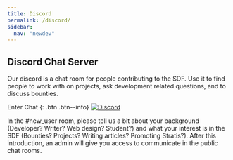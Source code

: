 ```yaml
---
title: Discord
permalink: /discord/
sidebar:
  nav: "newdev"
---
```

## Discord Chat Server

Our discord is a chat room for people contributing to the SDF. Use it to find people to work with on projects, ask development related questions, and to discuss bounties.

Enter Chat
{: .btn .btn--info}
[![Discord](https://img.shields.io/discord/369453192246853633.svg?style=for-the-badge)](https://discord.gg/99EX7d4)

In the #new_user room, please tell us a bit about your background (Developer? Writer? Web design? Student?) and what your interest is in the SDF (Bounties? Projects? Writing articles? Promoting Stratis?). After this introduction, an admin will give you access to communicate in the public chat rooms.